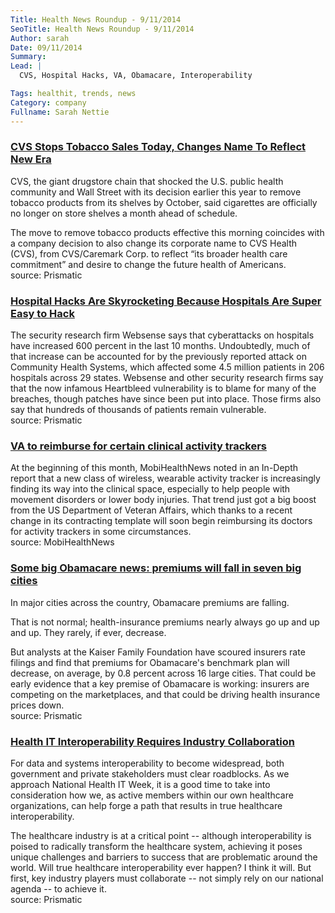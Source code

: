```yaml
---
Title: Health News Roundup - 9/11/2014
SeoTitle: Health News Roundup - 9/11/2014
Author: sarah
Date: 09/11/2014
Summary: 
Lead: |
  CVS, Hospital Hacks, VA, Obamacare, Interoperability

Tags: healthit, trends, news
Category: company
Fullname: Sarah Nettie
---
```

### [CVS Stops Tobacco Sales Today, Changes Name To Reflect New Era](http://getprismatic.com/story/1409719091444?share=MTIxOTI3.MTQwOTcxOTA5MTQ0NA.QZrzXW76j3Ful1WmpeUx9U0VIVI&utm_content=buffer2151f&utm_medium=social&utm_source=twitter.com&utm_campaign=buffer)
CVS, the giant drugstore chain that shocked the U.S. public health community and Wall Street with its decision earlier this year to remove tobacco products from its shelves by October, said cigarettes are officially no longer on store shelves a month ahead of schedule.

The move to remove tobacco products effective this morning coincides with a company decision to also change its corporate name to CVS Health (CVS), from CVS/Caremark Corp. to reflect “its broader health care commitment” and desire to change the future health of Americans. <br>source: Prismatic

### [Hospital Hacks Are Skyrocketing Because Hospitals Are Super Easy to Hack](http://getprismatic.com/story/1409759321025?share=MTIxOTI3.MTQwOTc1OTMyMTAyNQ.7tYdWlMEfAcvHo0Pr_3xjRc0gIE&utm_content=buffer6719a&utm_medium=social&utm_source=twitter.com&utm_campaign=buffer)
The security research firm Websense says that cyberattacks on hospitals have increased 600 percent in the last 10 months. Undoubtedly, much of that increase can be accounted for by the previously reported attack on Community Health Systems, which affected some 4.5 million patients in 206 hospitals across 29 states. Websense and other security research firms say that the now infamous Heartbleed vulnerability is to blame for many of the breaches, though patches have since been put into place. Those firms also say that hundreds of thousands of patients remain vulnerable. <br>source: Prismatic

### [VA to reimburse for certain clinical activity trackers](http://mobihealthnews.com/36158/va-to-reimburse-for-certain-clinical-activity-trackers/?utm_content=bufferaa347&utm_medium=social&utm_source=twitter.com&utm_campaign=buffer)
At the beginning of this month, MobiHealthNews noted in an In-Depth report that a new class of wireless, wearable activity tracker is increasingly finding its way into the clinical space, especially to help people with movement disorders or lower body injuries. That trend just got a big boost from the US Department of Veteran Affairs, which thanks to a recent change in its contracting template will soon begin reimbursing its doctors for activity trackers in some circumstances. <br>source: MobiHealthNews

### [Some big Obamacare news: premiums will fall in seven big cities](http://getprismatic.com/story/1409912718517?share=MTIxOTI3.MTQwOTkxMjcxODUxNw.G6vXURT3LZQ5SZbTbuW8q0WxZIE&utm_content=bufferce199&utm_medium=social&utm_source=twitter.com&utm_campaign=buffer)
In major cities across the country, Obamacare premiums are falling.

That is not normal; health-insurance premiums nearly always go up and up and up. They rarely, if ever, decrease.

But analysts at the Kaiser Family Foundation have scoured insurers rate filings and find that premiums for Obamacare's benchmark plan will decrease, on average, by 0.8 percent across 16 large cities. That could be early evidence that a key premise of Obamacare is working: insurers are competing on the marketplaces, and that could be driving health insurance prices down. <br>source: Prismatic

### [Health IT Interoperability Requires Industry Collaboration](http://getprismatic.com/story/1410290371217?share=MTIxOTI3.MTQxMDI5MDM3MTIxNw.GXs682KON6bo5X9FETNsbRYG6Nc&utm_content=buffera7d38&utm_medium=social&utm_source=twitter.com&utm_campaign=buffer)
For data and systems interoperability to become widespread, both government and private stakeholders must clear roadblocks.
As we approach National Health IT Week, it is a good time to take into consideration how we, as active members within our own healthcare organizations, can help forge a path that results in true healthcare interoperability.

The healthcare industry is at a critical point -- although interoperability is poised to radically transform the healthcare system, achieving it poses unique challenges and barriers to success that are problematic around the world. Will true healthcare interoperability ever happen? I think it will. But first, key industry players must collaborate -- not simply rely on our national agenda -- to achieve it. <br>source: Prismatic
